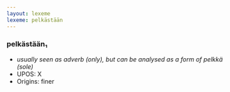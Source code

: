 ```yaml
---
layout: lexeme
lexeme: pelkästään
---
```


###  pelkästään₁

* _usually seen as adverb (only), but can be analysed as a form of *pelkkä* (sole)_
* UPOS:  X
* Origins: finer 

